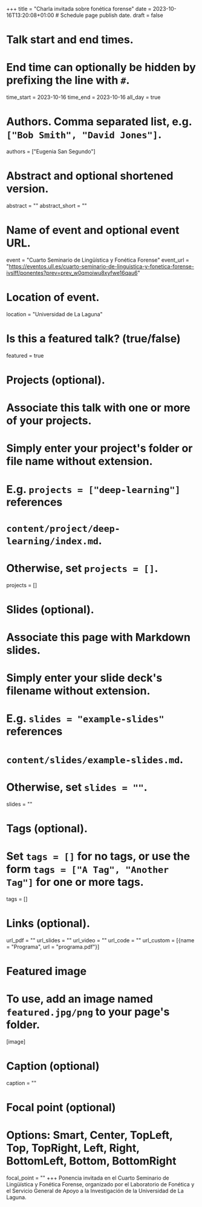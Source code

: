 +++
title = "Charla invitada sobre fonética forense"
date = 2023-10-16T13:20:08+01:00  # Schedule page publish date.
draft = false

# Talk start and end times.
#   End time can optionally be hidden by prefixing the line with `#`.
time_start = 2023-10-16
time_end = 2023-10-16
all_day = true

# Authors. Comma separated list, e.g. `["Bob Smith", "David Jones"]`.
authors = ["Eugenia San Segundo"]

# Abstract and optional shortened version.
abstract = ""
abstract_short = ""

# Name of event and optional event URL.
event = "Cuarto Seminario de Lingüística y Fonética Forense"
event_url = "https://eventos.ull.es/cuarto-seminario-de-linguistica-y-fonetica-forense-ivslff/ponentes?prev=prev_w0qmoiwu8xyfwe16qau6"

# Location of event.
location = "Universidad de La Laguna"

# Is this a featured talk? (true/false)
featured = true

# Projects (optional).
#   Associate this talk with one or more of your projects.
#   Simply enter your project's folder or file name without extension.
#   E.g. `projects = ["deep-learning"]` references 
#   `content/project/deep-learning/index.md`.
#   Otherwise, set `projects = []`.
projects = []

# Slides (optional).
#   Associate this page with Markdown slides.
#   Simply enter your slide deck's filename without extension.
#   E.g. `slides = "example-slides"` references 
#   `content/slides/example-slides.md`.
#   Otherwise, set `slides = ""`.
slides = ""

# Tags (optional).
#   Set `tags = []` for no tags, or use the form `tags = ["A Tag", "Another Tag"]` for one or more tags.
tags = []

# Links (optional).
url_pdf = ""
url_slides = ""
url_video = ""
url_code = ""
url_custom = [{name = "Programa", url = "programa.pdf"}]

# Featured image
# To use, add an image named `featured.jpg/png` to your page's folder. 
[image]
  # Caption (optional)
  caption = ""

  # Focal point (optional)
  # Options: Smart, Center, TopLeft, Top, TopRight, Left, Right, BottomLeft, Bottom, BottomRight
  focal_point = ""
+++
Ponencia invitada en el Cuarto Seminario de Lingüística y Fonética Forense, organizado por el Laboratorio de Fonética y el Servicio General de Apoyo a la Investigación de la Universidad de La Laguna. 